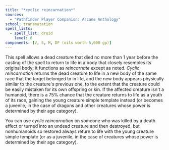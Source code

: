 ```yaml
---
title: "*cyclic reincarnation*"
sources:
  - "Pathfinder Player Companion: Arcane Anthology"
school: transmutation
spell_lists:
  - spell_list: druid
    level: 6
components: [V, S, M, DF (oils worth 5,000 gp)]
---
```


This spell allows a dead creature that died no more than 1 year before the casting of the spell to return to life in a body that closely resembles its original body; it functions as *reincarnate* except as noted. *Cyclic reincarnation* returns the dead creature to life in a new body of the same race that the target belonged to in life, and the new body appears physically similar to the creature's previous one, to the extent that the creature could be easily mistaken for its own offspring or kin. If the affected creature isn't a humanoid, there is a 75% chance that the creature returns to life as a youth of its race, gaining the young creature simple template instead (or becomes a juvenile, in the case of dragons and other creatures whose power is determined by their age category).

You can use *cyclic reincarnation* on someone who was killed by a death effect or turned into an undead creature and then destroyed, but nonhumanoids so restored always return to life with the young creature simple template (or as a juvenile, in the case of creatures whose power is determined by their age category).
